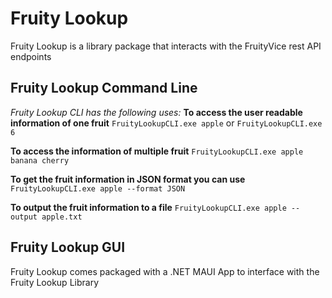 # Fruity Lookup
Fruity Lookup is a library package that interacts with the FruityVice rest API endpoints

## Fruity Lookup Command Line
*Fruity Lookup CLI has the following uses:*
**To access the user readable information of one fruit**
`FruityLookupCLI.exe apple` or
`FruityLookupCLI.exe 6`

**To access the information of multiple fruit**
`FruityLookupCLI.exe apple banana cherry`

**To get the fruit information in JSON format you can use**
`FruityLookupCLI.exe apple --format JSON`

**To output the fruit information to a file**
`FruityLookupCLI.exe apple --output apple.txt`

## Fruity Lookup GUI
Fruity Lookup comes packaged with a .NET MAUI App to interface with the Fruity Lookup Library
